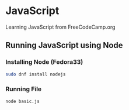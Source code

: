 # JavaScript
Learning JavaScript from FreeCodeCamp.org 

## Running JavaScript using Node
### Installing Node (Fedora33)
```bash
sudo dnf install nodejs
```

### Running File
```bash
node basic.js
```
